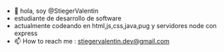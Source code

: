 - 👋 hola, soy @StiegerValentin
- estudiante de desarrollo de software
- actualmente codeando en html,js,css,java,pug y servidores node con express
- 📫 How to reach me : stiegervalentin.dev@gmail.com

<!---
StiegerValentin/StiegerValentin is a ✨ special ✨ repository because its `README.md` (this file) appears on your GitHub profile.
You can click the Preview link to take a look at your changes.
--->
